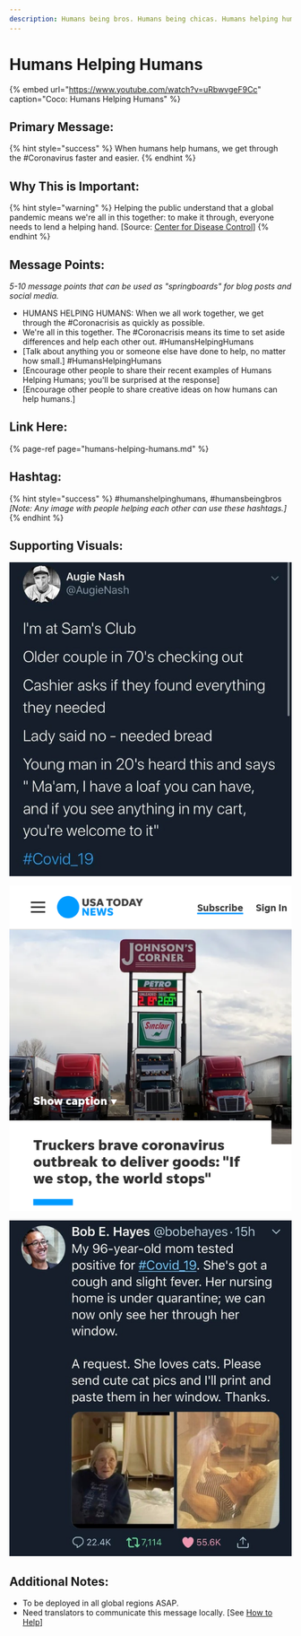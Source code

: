 ```yaml
---
description: Humans being bros. Humans being chicas. Humans helping humans.
---
```


# Humans Helping Humans

{% embed url="https://www.youtube.com/watch?v=uRbwvgeF9Cc" caption="Coco: Humans Helping Humans" %}

## Primary Message:

{% hint style="success" %}
When humans help humans, we get through the \#Coronavirus faster and easier.
{% endhint %}

## Why This is Important:

{% hint style="warning" %}
Helping the public understand that a global pandemic means we're all in this together: to make it through, everyone needs to lend a helping hand. \[Source: [Center for Disease Control](https://www.cdc.gov/flu/pandemic-resources/pdf/workshop.pdf)\]
{% endhint %}

## Message Points:

_5-10 message points that can be used as "springboards" for blog posts and social media._

* HUMANS HELPING HUMANS: When we all work together, we get through the \#Coronacrisis as quickly as possible.
* We're all in this together. The \#Coronacrisis means its time to set aside differences and help each other out. \#HumansHelpingHumans
* \[Talk about anything you or someone else have done to help, no matter how small.\] \#HumansHelpingHumans
* \[Encourage other people to share their recent examples of Humans Helping Humans; you'll be surprised at the response\]
* \[Encourage other people to share creative ideas on how humans can help humans.\]

## Link Here:

{% page-ref page="humans-helping-humans.md" %}

## Hashtag:

{% hint style="success" %}
\#humanshelpinghumans, \#humansbeingbros _\[Note: Any image with people helping each other can use these hashtags.\]_
{% endhint %}

## Supporting Visuals:

![](../.gitbook/assets/humans-helping-humans-sams.jpg)

![](../.gitbook/assets/humans-helping-humans-truckers.png)

![](../.gitbook/assets/humans-helping-humans-cats.jpg)

## Additional Notes:

* To be deployed in all global regions ASAP.
* Need translators to communicate this message locally. \[See [How to Help](../how-to-help.md)\]

